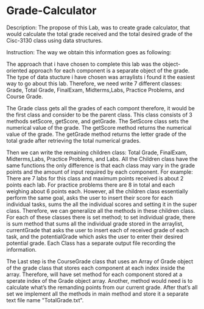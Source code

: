 # Grade-Calculator

Description: The propose of this Lab, was to create grade calculator, that would calculate the total grade received and the total desired grade of the Cisc-3130 class using data structures.

Instruction: The way we obtain this information goes as following:

The approach that i have chosen to complete this lab was the object-oriented approach for each component is a separate object of the grade. The type of data stucture i have chosen was arraylists i found it the easiest way to go about this lab. Therefore, we need write 7 different classes: Grade, Total Grade, FinalExam, Midterms,Labs, Practice Problems, and Course Grade.

The Grade class gets all the grades of each compont therefore, it would be the first class and consider to be the parent class. This class consists of 3 methods setScore, getScore, and getGrade. The SetScore class sets the numerical value of the grade. The getScore method returns the numerical value of the grade. The getGrade method returns the letter grade of the total grade after retrieving the total numerical grades.

Then we can write the remaining children class: Total Grade, FinalExam, Midterms,Labs, Practice Problems, and Labs. All the Children class have the same functions the only difference is that each class may vary in the grade points and the amount of input required by each component. For example: There are 7 labs for this class and maximum points received is about 2 points each lab. For practice problems there are 8 in total and each weighing about 6 points each. However, all the children class essentially perform the same goal, asks the user to insert their score for each individual tasks, sums the all the individual scores and setting it in the super class. Therefore, we can generalize all the methods in these children class. For each of these classes there is set method; to set individual grade, there is sum method that sums all the individual grade stored in the arraylist, currentGrade that asks the user to insert each of received grade of each task, and the potentialGrade which asks the user to enter their desired potential grade. Each Class has a separate output file recording the information.


The Last step is the CourseGrade class that uses an Array of Grade object of the grade class that stores each component at each index inside the array. Therefore, will have set method for each component stored at a sperate index of the Grade object array. Another, method would need is to calculate what’s the remanding points from our current grade. After that’s all set we implement all the methods in main method and store it a separate text file name "TotalGrade.txt".
